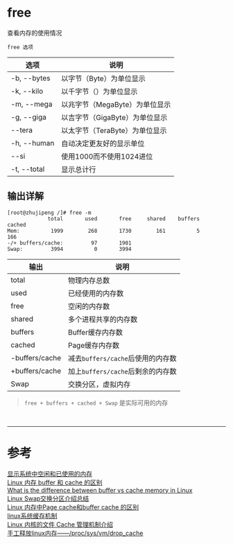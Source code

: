 # free 
查看内存的使用情况

```
free 选项
```
|选项 | 说明 |
|--- |--- |
|-b, --bytes | 以字节（Byte）为单位显示 |
|-k, --kilo | 以千字节（）为单位显示|
|-m, --mega | 以兆字节（MegaByte）为单位显示 |
|-g, --giga | 以吉字节（GigaByte）为单位显示 |
|--tera | 以太字节（TeraByte）为单位显示 |
|-h, --human | 自动决定更友好的显示单位 |
|--si | 使用1000而不使用1024进位 |
|-t, --total | 显示总计行 |


## 输出详解
```
[root@zhujipeng /]# free -m
             total       used       free     shared    buffers     cached
Mem:          1999        268       1730        161          5        166
-/+ buffers/cache:         97       1901
Swap:         3994          0       3994
```
|输出 | 说明 |
|--- |--- |
|total	| 物理内存总数 |
|used	| 已经使用的内存数 |
|free	| 空闲的内存数 |
|shared	| 多个进程共享的内存数 |
|buffers | Buffer缓存内存数 |
|cached | Page缓存内存数 |
|-buffers/cache	| 减去`buffers/cache`后使用的内存数 |
|+buffers/cache	| 加上`buffers/cache`后剩余的内存数 |
|Swap	| 交换分区，虚拟内存 |
> `free + buffers + cached + Swap` 是实际可用的内存


<br/>

---

# 参考

[显示系统中空闲和已使用的内存][1]  
[Linux 内存 buffer 和 cache 的区别][2]  
[What is the difference between buffer vs cache memory in Linux][3]  
[Linux Swap交换分区介绍总结][4]  
[Linux 内存中Page cache和buffer cache 的区别][5]  
[linux系统缓存机制][6]  
[Linux 内核的文件 Cache 管理机制介绍][7]  
[手工释放linux内存——/proc/sys/vm/drop_cache][8]   

[1]: https://linux.cn/article-2443-1.html
[2]: http://blog.csdn.net/tianlesoftware/article/details/6459044
[3]: https://stackoverflow.com/questions/6345020/what-is-the-difference-between-buffer-vs-cache-memory-in-linux
[4]: http://www.cnblogs.com/kerrycode/p/5246383.html
[5]: http://blog.csdn.net/haiross/article/details/39478959
[6]: http://lizhenliang.blog.51cto.com/7876557/1657448
[7]: https://www.ibm.com/developerworks/cn/linux/l-cache/index.html
[8]: http://blog.csdn.net/wyzxg/article/details/7279986/
